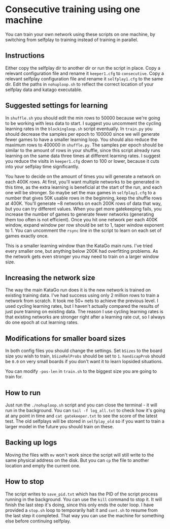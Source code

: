 # Consecutive training using one machine

You can train your own network using these scripts on one machine, by switching from selfplay to training instead of training in parallel.

## Instructions

Either copy the selfplay dir to another dir or run the script in place. Copy a relevant configuration file and rename it `keeper1.cfg` to `consecutive`. Copy a relevant selfplay configuration file and rename it `selfplay1.cfg` to the same dir. Edit the paths in `nohuploop.sh` to reflect the correct location of your selfplay data and katago executable.

## Suggested settings for learning

In `shuffle.sh` you should edit the min rows to 50000 because we're going to be working with less data to start. I suggest you uncomment the cycling learning rates in the `blockingloop.sh` script eventually. In `train.py` you should decrease the samples per epoch to 100000 since we will generate fewer games to have a smaller learning loop. You should also reduce the maximum rows to 400000 in `shuffle.py`. The samples per epoch should be similar to the amount of rows in your shuffle, since this script already runs learning on the same data three times at different learning rates. I suggest you reduce the visits in `keeper1.cfg` down to 100 or lower, because it cuts into your selfplay time significantly.

You have to decide on the amount of times you will generate a network on each 400K rows. At first, you'll want multiple networks to be generated in this time, as the extra learning is beneficial at the start of the run, and each one will be stronger. So maybe set the max games in `selfplay1.cfg` to a number that gives 50K usable rows in the beginning, keep the shuffle rows at 400K. You'll generate ~8 networks on each 200K rows of data that way, but you can try different values. When you get more gatekeeping fails, you increase the number of games to generate fewer networks (generating them too often is not efficient). Once you hit one network per each 400K window, expand window per row should be set to 1, taper window exponent to 1. You can uncomment the `rsync` line in the script to learn on each set of games exactly once.

This is a smaller learning window than the KataGo main runs. I've tried every smaller one, but anything below 200K had overfitting problems. As the network gets even stronger you may need to train on a larger window size.

## Increasing the network size

The way the main KataGo run does it is the new network is trained on existing training data. I've had success using only 2 million rows to train a network from scratch. It took me 50+ nets to achieve the previous level. I used cycling learning rates, but I haven't actually compared the results of just pure training on existing data. The reason I use cycling learning rates is that existing networks are stronger right after a learning rate cut, so I always do one epoch at cut learning rates.

## Modifications for smaller board sizes

In both config files you should change the settings. Set `bSizes` to the board size you wish to train, `bSizeRelProbs` should be set to `1`. `handicapProb` should be `0.0` on very small boards if you don't want it to learn lopsided situations.

You can modify `-pos-len` in `train.sh` to the biggest size you are going to train for.

## How to run

Just run the `./nohuploop.sh` script and you can close the terminal - it will run in the background. You can `tail -f log_all.txt` to check how it's going at any point in time and `cat gatekeeper.txt` to see the score of the latest test. The old selfplays will be stored in `selfplay_old` so if you want to train a larger model in the future you should train on these.

## Backing up logs

Moving the files with `mv` won't work since the script will still write to the same physical address on the disk. But you can `cp` the file to another location and empty the current one.

## How to stop

The script writes to `save_pid.txt` which has the PID of the script process running in the background. You can use the `kill` command to stop it. It will finish the last step it's doing, since this only ends the outer loop. I have provided a `stop.sh` loop to temporarily halt it and `cont.sh` to resume from the last step it completed. That way you can use the machine for something else before continuing selfplay.
